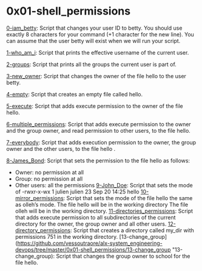 # 0x01-shell_permissions  

[0-iam_betty](https://github.com/vessoutraore/alx-system_engineering-devops/tree/master/0x01-shell_permissions/0-iam_betty "0-iam_betty"): Script that changes your user ID to betty. You should use exactly 8 characters for your command (+1 character for the new line). You can assume that the user betty will exist when we will run your script.

[1-who_am_i](https://github.com/vessoutraore/alx-system_engineering-devops/tree/master/0x01-shell_permissions/1-who_am_i "1-who_am_i"): Script that prints the effective username of the current user.

[2-groups](https://github.com/vessoutraore/alx-system_engineering-devops/tree/master/0x01-shell_permissions/2-groups "2-groups"): Script that prints all the groups the current user is part of.

[3-new_owner](https://github.com/vessoutraore/alx-system_engineering-devops/tree/master/0x01-shell_permissions/3-new_owner "3-new_owner"): Script that changes the owner of the file hello to the user betty.

[4-empty](https://github.com/vessoutraore/alx-system_engineering-devops/tree/master/0x01-shell_permissions/4-empty "4-empty"): Script that creates an empty file called hello.

[5-execute](https://github.com/vessoutraore/alx-system_engineering-devops/tree/master/0x01-shell_permissions/5-execute "5-execute"): Script that adds execute permission to the owner of the file hello.

[6-multiple_permissions](https://github.com/vessoutraore/alx-system_engineering-devops/tree/master/0x01-shell_permissions/6-multiple_permissions "6-multiple_permissions"): Script that adds execute permission to the owner and the group owner, and read permission to other users, to the file hello.

[7-everybody](https://github.com/vessoutraore/alx-system_engineering-devops/tree/master/0x01-shell_permissions/7-everybody "7-everybody"): Script that adds execution permission to the owner, the group owner and the other users, to the file hello . 

[8-James_Bond](https://github.com/vessoutraore/alx-system_engineering-devops/tree/master/0x01-shell_permissions/8-James_Bond "8-James_Bond"): Script that sets the permission to the file hello as follows:
* Owner: no permission at all
* Group: no permission at all
* Other users: all the permissions
[9-John_Doe](https://github.com/vessoutraore/alx-system_engineering-devops/tree/master/0x01-shell_permissions/9-John_Doe "9-John_Doe"): Script that sets the mode of -rwxr-x-wx 1 julien julien 23 Sep 20 14:25 hello
[10-mirror_permissions](https://github.com/vessoutraore/alx-system_engineering-devops/tree/master/0x01-shell_permissions/10-mirror_permissions "10-mirror_permissions"): Script that sets the mode of the file hello the same as olleh’s mode. The file hello will be in the working directory The file olleh will be in the working directory. 
[11-directories_permissions](https://github.com/vessoutraore/alx-system_engineering-devops/tree/master/0x01-shell_permissions/11-directories_permissions "11-directories_permissions"): Script that  adds execute permission to all subdirectories of the current directory for the owner, the group owner and all other users.
[12-directory_permissions](https://github.com/vessoutraore/alx-system_engineering-devops/tree/master/0x01-shell_permissions/12-directory_permissions "12-directory_permissions"): Script that creates a directory called my_dir with permissions 751 in the working directory.
[13-change_group](https://github.com/vessoutraore/alx-system_engineering-devops/tree/master/0x01-shell_permissions/13-change_group "13-change_group): Script that changes the group owner to school for the file hello.
